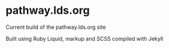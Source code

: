pathway.lds.org
===============

Current build of the pathway.lds.org site

Built using Ruby Liquid, markup and SCSS compiled with Jekyll